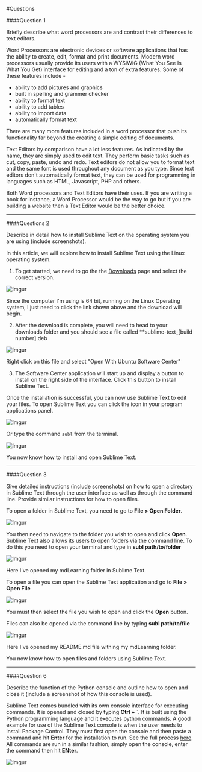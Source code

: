 #Questions

####Question 1

Briefly describe what word processors are and contrast their differences to text editors.

Word Processors are electronic devices or software applications that has the ability to create, edit, format and print documents. Modern word processors usually provide its users with a WYSIWIG (What You See Is What You Get) interface for editing and a ton of extra features. Some of these features include -

- ability to add pictures and graphics
- built in spelling and grammer checker
- ability to format text
- ability to add tables
- ability to import data
- automatically format text

There are many more features included in a word processor that push its functionality far beyond the creating a simple editing of documents. 

Text Editors by comparison have a lot less features. As indicated by the name, they are simply used to edit text. They perform basic tasks such as cut, copy, paste, undo and redo. Text editors do not allow you to format text and the same font is used throughout any document as you type. Since text editors don't automatically format text, they can be used for programming in languages such as HTML, Javascript, PHP and others. 

Both Word processors and Text Editors have their uses. If you are writing a book for instance, a Word Processor would be the way to go but if you are building a website then a Text Editor would be the better choice.  

---

####Questions 2

Describe in detail how to install Sublime Text on the operating system you are using (include screenshots).

In this article, we will explore how to install Sublime Text using the Linux operating system. 

1) To get started, we need to go the the [Downloads](https://www.sublimetext.com/3) page and select the correct version.  

![Imgur](http://i.imgur.com/oFMQRuT.jpg)

Since the computer I'm using is 64 bit, running on the Linux Operating system, I just need to click the link shown above and the download will begin. 

2) After the download is complete, you will need to head to your downloads folder and you should see a file called **sublime-text_[build number].deb

![Imgur](http://i.imgur.com/S0h6ls3.jpg)

Right click on this file and select "Open With Ubuntu Software Center"

3) The Software Center application will start up and display a button to install on the right side of the interface. Click this button to install Sublime Text. 

Once the installation is successful, you can now use Sublime Text to edit your files. To open Sublime Text you can click the icon in your program applications panel. 

![Imgur](http://i.imgur.com/oGN7wsj.jpg)

Or type the command `subl` from the terminal. 

![Imgur](http://i.imgur.com/NU8J7M6.png)

You now know how to install and open Sublime Text.

---

####Question 3

Give detailed instructions (include screenshots) on how to open a directory in Sublime Text through the user interface as well as through the command line. Provide similar instructions for how to open files.

To open a folder in Sublime Text, you need to go to **File > Open Folder**. 

![Imgur](http://i.imgur.com/F5LtVaR.png)

You then need to navigate to the folder you wish to open and click **Open**. Sublime Text also allows its users to open folders via the command line. To do this you need to open your terminal and type in **subl path/to/folder**

![Imgur](http://i.imgur.com/kcn1zlP.png)

Here I've opened my mdLearning folder in Sublime Text. 

To open a file you can open the Sublime Text application and go to **File > Open File**

![Imgur](http://i.imgur.com/OvSXcFU.png)

You must then select the file you wish to open and click the **Open** button. 

Files can also be opened via the command line by typing **subl path/to/file**

![Imgur](http://i.imgur.com/wtVJ9tl.png)

Here I've opened my README.md file withing my mdLearning folder. 

You now know how to open files and folders using Sublime Text.  

---

####Question 6

Describe the function of the Python console and outline how to open and close it (include a screenshot of how this console is used).

Sublime Text comes bundled with its own console interface for executing commands. It is opened and closed by typing **Ctrl + `**. It is built using the Python programming language and it executes python commands. A good example for use of the Sublime Text console is when the user needs to install Package Control. They must first open the console and then paste a command and hit **Enter** for the installation to run. See the full process [here](https://packagecontrol.io/installation). All commands are run in a similar fashion, simply open the console, enter the command then hit **ENter**.

![Imgur](http://i.imgur.com/knoq8zm.png)
